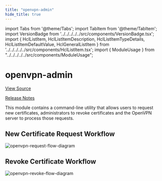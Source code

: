 ```yaml
---
title: "openvpn-admin"
hide_title: true
---
```


import Tabs from '@theme/Tabs';
import TabItem from '@theme/TabItem';
import VersionBadge from '../../../../../src/components/VersionBadge.tsx';
import { HclListItem, HclListItemDescription, HclListItemTypeDetails, HclListItemDefaultValue, HclGeneralListItem } from '../../../../../src/components/HclListItem.tsx';
import { ModuleUsage } from "../../../../../src/components/ModuleUsage";

<VersionBadge repoTitle="Open VPN Package Infrastructure Package" version="0.27.9" lastModifiedVersion="0.27.8"/>

# openvpn-admin

<a href="https://github.com/gruntwork-io/terraform-aws-openvpn/tree/v0.27.9/modules/openvpn-admin" className="link-button" title="View the source code for this module in GitHub.">View Source</a>

<a href="https://github.com/gruntwork-io/terraform-aws-openvpn/releases/tag/v0.27.8" className="link-button" title="Release notes for only versions which impacted this module.">Release Notes</a>

This module contains a command-line utility that allows users to request new certificates, administrators to revoke
certificates and the OpenVPN server to process those requests.

## New Certificate Request Workflow

![openvpn-request-flow-diagram](/img/reference/modules/terraform-aws-openvpn/openvpn-admin/openvpn-request-flow-diagram.svg)

## Revoke Certificate Workflow

![openvpn-revoke-flow-diagram](/img/reference/modules/terraform-aws-openvpn/openvpn-admin/openvpn-revoke-flow-diagram.png)

<!-- ##DOCS-SOURCER-START
{
  "originalSources": [
    "https://github.com/gruntwork-io/terraform-aws-openvpn/tree/v0.27.9/modules/openvpn-admin/readme.md",
    "https://github.com/gruntwork-io/terraform-aws-openvpn/tree/v0.27.9/modules/openvpn-admin/variables.tf",
    "https://github.com/gruntwork-io/terraform-aws-openvpn/tree/v0.27.9/modules/openvpn-admin/outputs.tf"
  ],
  "sourcePlugin": "module-catalog-api",
  "hash": "5c60edcbb370aedd19cf796231a3076a"
}
##DOCS-SOURCER-END -->
